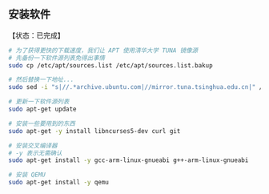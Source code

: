 ## 安装软件

【状态：已完成】

```bash
# 为了获得更快的下载速度，我们让 APT 使用清华大学 TUNA 镜像源
# 先备份一下软件源列表免得出事情
sudo cp /etc/apt/sources.list /etc/apt/sources.list.bakup

# 然后替换一下地址...
sudo sed -i "s|//.*archive.ubuntu.com|//mirror.tuna.tsinghua.edu.cn|" /etc/apt/sources.list
```

```bash
# 更新一下软件源列表
sudo apt-get update
```

```bash
# 安装一些要用到的东西
sudo apt-get -y install libncurses5-dev curl git
```

```bash
# 安装交叉编译器
# -y 表示无需确认
sudo apt-get install -y gcc-arm-linux-gnueabi g++-arm-linux-gnueabi
```

```bash
# 安装 QEMU
sudo apt-get install -y qemu
```